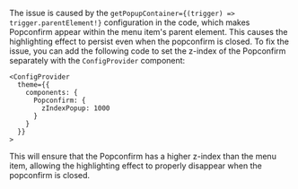 The issue is caused by the `getPopupContainer={(trigger) => trigger.parentElement!}` configuration in the code, which makes Popconfirm appear within the menu item's parent element. This causes the highlighting effect to persist even when the popconfirm is closed. To fix the issue, you can add the following code to set the z-index of the Popconfirm separately with the `ConfigProvider` component:

```
<ConfigProvider
  theme={{
    components: {
      Popconfirm: {
        zIndexPopup: 1000
      }
    }
  }}
>
```

This will ensure that the Popconfirm has a higher z-index than the menu item, allowing the highlighting effect to properly disappear when the popconfirm is closed.
